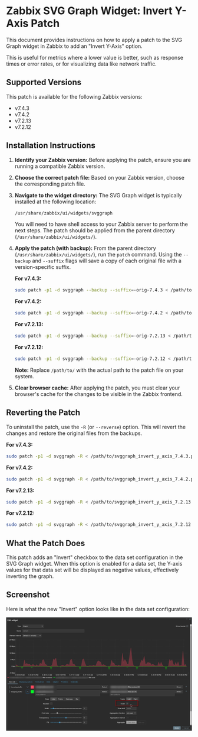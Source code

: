 # Zabbix SVG Graph Widget: Invert Y-Axis Patch

This document provides instructions on how to apply a patch to the SVG Graph widget in Zabbix to add an "Invert Y-Axis" option.

This is useful for metrics where a lower value is better, such as response times or error rates, or for visualizing data like network traffic.

## Supported Versions

This patch is available for the following Zabbix versions:

*   v7.4.3
*   v7.4.2
*   v7.2.13
*   v7.2.12

## Installation Instructions

1.  **Identify your Zabbix version:**
    Before applying the patch, ensure you are running a compatible Zabbix version.

2.  **Choose the correct patch file:**
    Based on your Zabbix version, choose the corresponding patch file.

3.  **Navigate to the widget directory:**
    The SVG Graph widget is typically installed at the following location:

    ```bash
    /usr/share/zabbix/ui/widgets/svggraph
    ```

    You will need to have shell access to your Zabbix server to perform the next steps. The patch should be applied from the parent directory (`/usr/share/zabbix/ui/widgets/`).

4.  **Apply the patch (with backup):**
    From the parent directory (`/usr/share/zabbix/ui/widgets/`), run the `patch` command. Using the `--backup` and `--suffix` flags will save a copy of each original file with a version-specific suffix.

    **For v7.4.3:**
    ```bash
    sudo patch -p1 -d svggraph --backup --suffix=-orig-7.4.3 < /path/to/svggraph_invert_y_axis_7.4.3.patch
    ```

    **For v7.4.2:**
    ```bash
    sudo patch -p1 -d svggraph --backup --suffix=-orig-7.4.2 < /path/to/svggraph_invert_y_axis_7.4.2.patch
    ```

    **For v7.2.13:**
    ```bash
    sudo patch -p1 -d svggraph --backup --suffix=-orig-7.2.13 < /path/to/svggraph_invert_y_axis_7.2.13.patch
    ```

    **For v7.2.12:**
    ```bash
    sudo patch -p1 -d svggraph --backup --suffix=-orig-7.2.12 < /path/to/svggraph_invert_y_axis_7.2.12.patch
    ```

    **Note:** Replace `/path/to/` with the actual path to the patch file on your system.

5.  **Clear browser cache:**
    After applying the patch, you must clear your browser's cache for the changes to be visible in the Zabbix frontend.

## Reverting the Patch

To uninstall the patch, use the `-R` (or `--reverse`) option. This will revert the changes and restore the original files from the backups.

**For v7.4.3:**
```bash
sudo patch -p1 -d svggraph -R < /path/to/svggraph_invert_y_axis_7.4.3.patch
```

**For v7.4.2:**
```bash
sudo patch -p1 -d svggraph -R < /path/to/svggraph_invert_y_axis_7.4.2.patch
```

**For v7.2.13:**
```bash
sudo patch -p1 -d svggraph -R < /path/to/svggraph_invert_y_axis_7.2.13.patch
```

**For v7.2.12:**
```bash
sudo patch -p1 -d svggraph -R < /path/to/svggraph_invert_y_axis_7.2.12.patch
```

## What the Patch Does

This patch adds an "Invert" checkbox to the data set configuration in the SVG Graph widget. When this option is enabled for a data set, the Y-axis values for that data set will be displayed as negative values, effectively inverting the graph.

## Screenshot

Here is what the new "Invert" option looks like in the data set configuration:

![Invert Y-Axis Checkbox](invert_box.png)